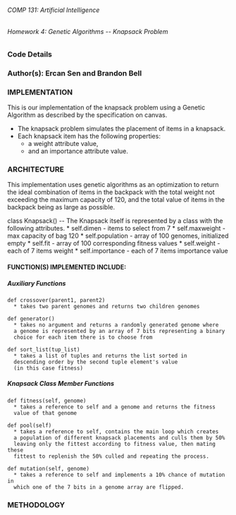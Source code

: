 ###### COMP 131: Artificial Intelligence
###### Homework 4: Genetic Algorithms -- Knapsack Problem

### Code Details

### Author(s): Ercan Sen and Brandon Bell

### IMPLEMENTATION
  This is our implementation of the knapsack problem using a Genetic Algorithm
  as described by the specification on canvas.

  * The knapsack problem simulates the placement of items in a knapsack.
  * Each knapsack item has the following properties:
    * a weight attribute value,
    * and an importance attribute value.

### ARCHITECTURE
  This implementation uses genetic algorithms as an optimization to return the
  ideal combination of items in the backpack with
  the total weight not exceeding the maximum capacity of 120, and the total
  value of items in the backpack being as large as possible.

  class Knapsack() -- The Knapsack itself is represented by a class with the following attributes.
    * self.dimen - items to select from 7
    * self.maxweight - max capacity of bag 120
    * self.population - array of 100 genomes, initialized empty
    * self.fit - array of 100 corresponding fitness values
    * self.weight - each of 7 items weight
    * self.importance - each of 7 items importance value

#### FUNCTION(S) IMPLEMENTED INCLUDE:

  ##### Auxiliary Functions

    def crossover(parent1, parent2)
      * takes two parent genomes and returns two children genomes

    def generator()
      * takes no argument and returns a randomly generated genome where
      a genome is represented by an array of 7 bits representing a binary
      choice for each item there is to choose from

    def sort_list(tup_list)
      * takes a list of tuples and returns the list sorted in
      descending order by the second tuple element's value
      (in this case fitness)

  ##### Knapsack Class Member Functions

    def fitness(self, genome)
      * takes a reference to self and a genome and returns the fitness
      value of that genome

    def pool(self)
      * takes a reference to self, contains the main loop which creates
      a population of different knapsack placements and culls them by 50%
      leaving only the fittest according to fitness value, then mating these
      fittest to replenish the 50% culled and repeating the process.

    def mutation(self, genome)
      * takes a reference to self and implements a 10% chance of mutation in
      which one of the 7 bits in a genome array are flipped.

### METHODOLOGY
